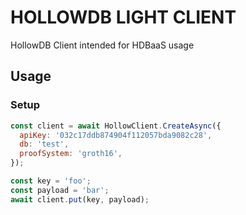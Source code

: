 # HOLLOWDB LIGHT CLIENT

HollowDB Client intended for HDBaaS usage

## Usage

### Setup

```js
const client = await HollowClient.CreateAsync({
  apiKey: '032c17ddb874904f112057bda9082c28',
  db: 'test',
  proofSystem: 'groth16',
});

const key = 'foo';
const payload = 'bar';
await client.put(key, payload);
```
